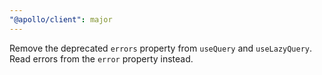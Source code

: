 ```yaml
---
"@apollo/client": major
---
```


Remove the deprecated `errors` property from `useQuery` and `useLazyQuery`. Read errors from the `error` property instead.
